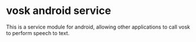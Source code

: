 # vosk android service

This is a service module for android, 
allowing other applications to call vosk to perform speech to text.